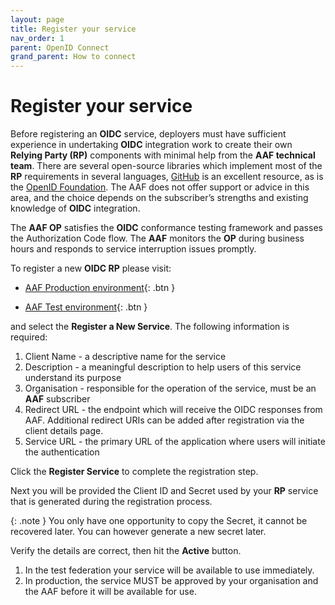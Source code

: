 ```yaml
---
layout: page
title: Register your service
nav_order: 1
parent: OpenID Connect
grand_parent: How to connect
---
```


# Register your service

Before registering an **OIDC** service, deployers must have sufficient experience in undertaking **OIDC** integration
work to create their own **Relying Party (RP)** components with minimal help from the **AAF technical team**. There are 
several open-source libraries which implement most of the **RP** requirements in several languages, [GitHub](https://github.com) is an excellent resource, as is the [OpenID Foundation](https://openid.net/developers/libraries/). The AAF does not offer support or
advice in this area, and the choice depends on the subscriber’s strengths and existing knowledge of **OIDC** 
integration.

The **AAF OP** satisfies the **OIDC** conformance testing framework and passes the Authorization Code flow. The **AAF**
monitors the **OP** during business hours and responds to service interruption issues promptly.

To register a new **OIDC RP** please visit:

- [AAF Production environment](https://manager.aaf.edu.au/oidc/clients/new){: .btn }

- [AAF Test environment](https://manager.test.aaf.edu.au/oidc/clients/new){: .btn }

and select the **Register a New Service**. The following information is required:

1. Client Name - a descriptive name for the service
2. Description - a meaningful description to help users of this service understand its purpose
3. Organisation - responsible for the operation of the service, must be an **AAF** subscriber
4. Redirect URL - the endpoint which will receive the OIDC responses from AAF. Additional redirect URIs can be added after registration via the client details page.
5. Service URL - the primary URL of the application where users will initiate the authentication


Click the **Register Service** to complete the registration step.


Next you will be provided the Client ID and Secret used by your **RP** service that is generated during the registration process.

{: .note }
You only have one opportunity to copy the Secret, it cannot be recovered later. You can however generate a new secret later.

Verify the details are correct, then hit the **Active** button.

1. In the test federation your service will be available to use immediately.
2. In production, the service MUST be approved by your organisation and the AAF before it will be available for use.
